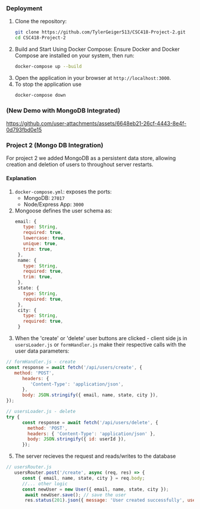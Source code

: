 ### Deployment
   1. Clone the repository:
      ```bash
      git clone https://github.com/TylerGeiger513/CSC418-Project-2.git
      cd CSC418-Project-2
      ```
   2. Build and Start Using Docker Compose: Ensure Docker and Docker Compose are installed on your system, then run:
      ```bash
      docker-compose up --build
      ```   
   3. Open the application in your browser at `http://localhost:3000`.
   4. To stop the application use
      ```bash
      docker-compose down
      ```
### (New Demo with MongoDB Integrated)
https://github.com/user-attachments/assets/6648eb21-26cf-4443-8e4f-0d793fbd0e15

### Project 2 (Mongo DB Integration)
For project 2 we added MongoDB as a persistent data store, allowing creation and deletion of users to throughout server restarts.

#### Explanation

1. `docker-compose.yml`: exposes the ports:
   - MongoDB: ``27017``
   - Node/Express App: ``3000``
2. Mongoose defines the user schema as:
   ```js
   email: {
      type: String,
      required: true,
      lowercase: true,
      unique: true,
      trim: true,
    },
    name: {
      type: String,
      required: true,
      trim: true,
    },
    state: {
      type: String,
      required: true,
    },
    city: {
      type: String,
      required: true,
    }

4. When the 'create' or 'delete' user buttons are clicked - client side js in `usersLoader.js` or `formHandler.js` make their respective calls with the user data parameters:
```js
// formHandler.js - create
const response = await fetch('/api/users/create', {
   method: 'POST',
      headers: {
         'Content-Type': 'application/json',
      },
      body: JSON.stringify({ email, name, state, city }),
});
```
```js
// usersLoader.js - delete
try {
      const response = await fetch('/api/users/delete', {
        method: 'POST',
        headers: { 'Content-Type': 'application/json' },
        body: JSON.stringify({ id: userId }), 
      });
```
5. The server recieves the request and reads/writes to the database
```js
// usersRouter.js
   usersRouter.post('/create', async (req, res) => {
      const { email, name, state, city } = req.body;
      //... other logic
      const newUser = new User({ email, name, state, city });
       await newUser.save(); // save the user 
       res.status(201).json({ message: 'User created successfully', user: newUser });
```
